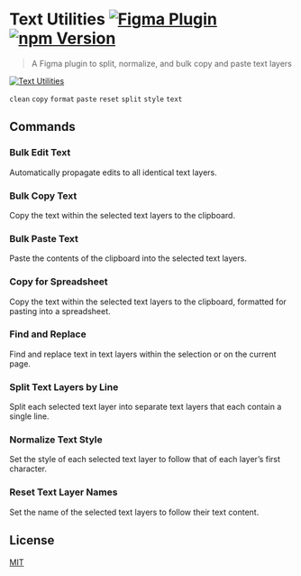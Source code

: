 # Text Utilities [![Figma Plugin](https://img.shields.io/badge/figma-Text%20Utilities-yellow?cacheSeconds=1800)](https://figma.com/community/plugin/899501266127939530/Text-Utilities) [![npm Version](https://img.shields.io/npm/v/figma-text-utilities?cacheSeconds=1800)](https://npmjs.com/package/figma-text-utilities)

> A Figma plugin to split, normalize, and bulk copy and paste text layers

[![Text Utilities](https://raw.githubusercontent.com/yuanqing/figma-plugins/main/packages/figma-text-utilities/media/cover.png)](https://figma.com/community/plugin/899501266127939530/Text-Utilities)

`clean` `copy` `format` `paste` `reset` `split` `style` `text`

## Commands

### Bulk Edit Text

Automatically propagate edits to all identical text layers.

### Bulk Copy Text

Copy the text within the selected text layers to the clipboard.

### Bulk Paste Text

Paste the contents of the clipboard into the selected text layers.

### Copy for Spreadsheet

Copy the text within the selected text layers to the clipboard, formatted for pasting into a spreadsheet.

### Find and Replace

Find and replace text in text layers within the selection or on the current page.

### Split Text Layers by Line

Split each selected text layer into separate text layers that each contain a single line.

### Normalize Text Style

Set the style of each selected text layer to follow that of each layer’s first character.

### Reset Text Layer Names

Set the name of the selected text layers to follow their text content.

## License

[MIT](/LICENSE.md)
